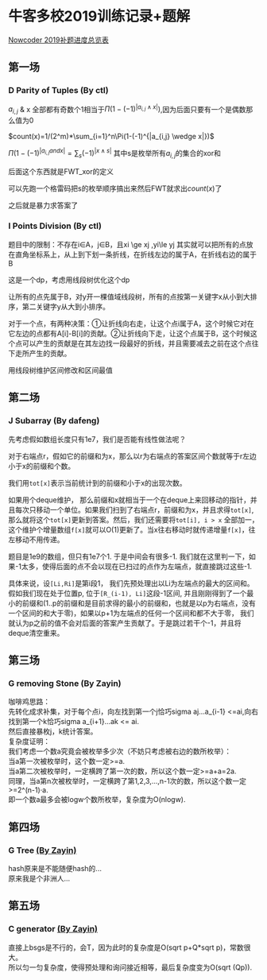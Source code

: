 # 牛客多校2019训练记录+题解

[Nowcoder 2019补题进度总览表](https://github.com/Dafenghh/Training_Summary/blob/master/Nowcoder_train_2019%E8%A1%A5%E9%A2%98%E8%BF%9B%E5%BA%A6%E6%80%BB%E8%A7%88%E8%A1%A8.md)

## 第一场

### D Parity of Tuples (By ctl)

$a_{i,j}$ & x 全部都有奇数个1相当于$\Pi(1-(-1)^{|a_{i,j} \wedge  x|})$,因为后面只要有一个是偶数那么值为0

$count(x)=1/(2^m)*\sum_{i=1}^n\Pi(1-(-1)^{|a_{i,j} \wedge x|})$ 

$\Pi(1-(-1)^{|a_{i,j} and x|}=\sum_{s}(-1)^{|x \wedge s|}$ 其中s是枚举所有$a_{i,j}$的集合的xor和

后面这个东西就是FWT_xor的定义

可以先跑一个格雷码把s的枚举顺序搞出来然后FWT就求出$count(x)$了

之后就是暴力求答案了

### I Points Division (By ctl)

题目中的限制：不存在i∈A，j∈B，且xi \ge xj ,yi\le yj   其实就可以把所有的点放在直角坐标系上，从上到下划一条折线，在折线左边的属于A，在折线右边的属于B

这是一个dp，考虑用线段树优化这个dp

让所有的点先属于B，对y开一棵值域线段树，所有的点按第一关键字x从小到大排序，第二关键字y从大到小排序。

对于一个点，有两种决策：①让折线向右走，让这个点i属于A，这个时候它对在它左边的点都有A[i]-B[i]的贡献。②让折线向下走，让这个点属于B，这个时候这个点可以产生的贡献是在其左边找一段最好的折线，并且需要减去之前在这个点往下走所产生的贡献。

用线段树维护区间修改和区间最值



## 第二场

### J Subarray (By dafeng)

先考虑假如数组长度只有1e7，我们是否能有线性做法呢？

对于右端点r，假如它的前缀和为x，那么以r为右端点的答案区间个数就等于r左边小于x的前缀和个数。

我们用`tot[x]`表示当前统计到的前缀和小于x的出现次数。

如果用个deque维护， 那么前缀和x就相当于一个在deque上来回移动的指针，并且每次只移动一个单位。如果我们扫到了右端点r，前缀和为x，并且求得`tot[x]`, 那么就将这个`tot[x]`更新到答案。然后，我们还需要将`tot[i], i > x` 全部加一，这个维护个增量数组`f[x]`就可以O(1)更新了。当x往右移动时就传递增量`f[x]`，往左移动不用传递。

题目是1e9的数组，但只有1e7个1. 于是中间会有很多-1. 我们就在这里判一下，如果-1太多，使得后面的点不会以现在已扫过的点作为左端点，就直接跳过这些-1.

具体来说，设`[Li,Ri]`是第i段1， 我们先预处理出以Li为左端点的最大的区间和。假如我们现在处于位置p, 位于`[R_(i-1), Li]`这段-1区间, 并且刚刚得到了一个最小的前缀和(1..p的前缀和是目前求得的最小的前缀和，也就是以p为右端点，没有一个区间的和大于零)，如果以p+1为左端点的任何一个区间和都不大于零， 我们就认为p之前的值不会对后面的答案产生贡献了。于是跳过若干个-1，并且将deque清空重来。


## 第三场

### G removing Stone (By Zayin)
咖啡鸡思路：  
先转化成求补集，对于每个点i，向左找到第一个j恰巧sigma aj...a_{i-1} <=ai,向右找到第一个k恰巧sigma a_{i+1}...ak <= ai.  
然后直接暴枚j，k统计答案。  
复杂度证明：  
我们考虑一个数a究竟会被枚举多少次（不妨只考虑被右边的数所枚举）：   
当a第一次被枚举时，这个数一定>=a.  
当a第二次被枚举时，一定横跨了第一次的数，所以这个数一定>=a+a=2a.  
同理，当a第n次被枚举时，一定横跨了第1,2,3,...,n-1次的数，所以这个数一定>=2^(n-1)·a.  
即一个数a最多会被logw个数所枚举，复杂度为O(nlogw).  

## 第四场

### G Tree [(By Zayin)](https://github.com/Dafenghh/Training_Summary/blob/master/code/Nowcoder2019/day4/G_Zayin.cpp)
hash原来是不能随便hash的...   
原来我是个非洲人...  

## 第五场

### C generator [(By Zayin)](https://github.com/Dafenghh/Training_Summary/blob/master/code/Nowcoder2019/day5/C_Zayin.cpp)
直接上bsgs是不行的，会T，因为此时的复杂度是O(sqrt p+Q\*sqrt p)，常数很大。  
所以匀一匀复杂度，使得预处理和询问接近相等，最后复杂度变为O(sqrt (Qp)).

